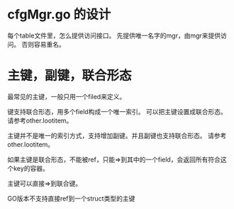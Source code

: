 # cfgMgr.go 的设计
每个table文件里，怎么提供访问接口。
先提供唯一名字的mgr，由mgr来提供访问。
否则容易重名。

# 主键，副键，联合形态

最常见的主键，一般只用一个filed来定义。

键支持联合形态，用多个field构成一个唯一索引。
可以把主键设置成联合形态。
请参考other.lootitem。

主键并不是唯一的索引方式，支持增加副键。并且副键也支持联合形态。
请参考other.lootitem。

如果主键是联合形态，不能被ref，只能=>到其中的一个field，会返回所有符合这个key的容器。

主键可以直接=>到联合键。

GO版本不支持直接ref到一个struct类型的主键